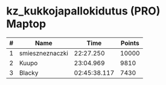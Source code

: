 # kz_kukkojapallokidutus (PRO) Maptop

|  # | Name | Time | Points |
|-------------- | -------------- | -------------- | -------------- | 
| 1 | smieszneznaczki | 22:27.250 | 10000 | 
| 2 | Kuupo | 23:04.969 | 9810 | 
| 3 | Blacky | 02:45:38.117 | 7430 | 

